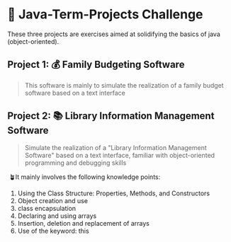 # 🚀 Java-Term-Projects Challenge

These three projects are exercises aimed at solidifying the basics of java (object-oriented).
##  Project 1: 💰 Family Budgeting Software
> This software is mainly to simulate the realization of a family budget software based on a text interface		

##  Project 2:  📚  Library Information Management Software

> Simulate the realization of a "Library Information Management Software" based on a text interface, familiar with object-oriented programming and debugging skills

​		🪴It mainly involves the following knowledge points:

1. Using the Class Structure: Properties, Methods, and Constructors
2. Object creation and use
3. class encapsulation
4. Declaring and using arrays
5. Insertion, deletion and replacement of arrays
6. Use of the keyword: this

